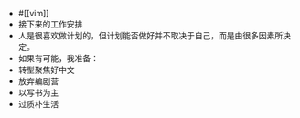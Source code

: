 - #[[vim]]
- 接下来的工作安排
- 人是很喜欢做计划的，但计划能否做好并不取决于自己，而是由很多因素所决定。
- 如果有可能，我准备：
- 转型聚焦好中文
- 放弃编剧营
- 以写书为主
- 过质朴生活
